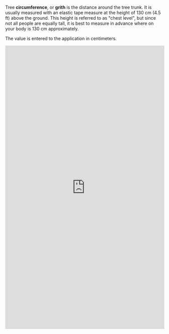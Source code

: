 Tree **circumference**, or **grith** is the distance around the tree trunk.
It is usually measured with an elastic tape measure at the height of 130 cm (4.5 ft) above the ground.
This height is referred to as "chest level", but since not all people are equally tall, it is best to measure in advance where on your body is 130 cm approximately.

The value is entered to the application in centimeters.

<iframe width="506" height="899" src="https://www.youtube.com/embed/OhPFot1Mt6k" title="Using a diameter tape to measure the DBH" frameborder="0" allow="accelerometer; autoplay; clipboard-write; encrypted-media; gyroscope; picture-in-picture; web-share" referrerpolicy="strict-origin-when-cross-origin" allowfullscreen></iframe>

